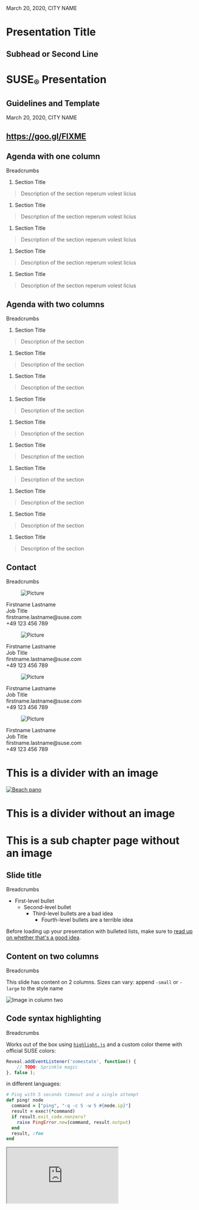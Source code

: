 <!-- .slide: data-state="cover" id="cover-page" data-timing="20" -->
<div class="date-location">March 20, 2020, CITY NAME</div>

<div class="title">
    <h1>Presentation Title</h1>
    <h2>Subhead or Second Line</h2>
</div>


<!-- .slide: data-state="cover-image" id="cover-page-image" data-timing="20" data-menu-title="Cover slide with QR code" -->
<div class="title">
    <h1>SUSE<sub>&reg;</sub> Presentation</h1>
    <h2>Guidelines and Template</h2>
</div>

<div class="date-location">March 20, 2020, CITY NAME</div>

<div class="image">
    <div class="qr-embedded-wrapper">
        <div class="qrcode" id="qrcode-talk-embedded" />
    </div>
    <h2><a href="https://goo.gl/FIXME" target="_blank"
           id="talk-embedded">https://goo.gl/FIXME</a></h2>
</div>


<!-- .slide: data-state="normal toc" id="agenda-1col" data-timing="20s" data-menu-title="Agenda with one column" -->
## Agenda with one column

<div class="breadcrumbs">Breadcrumbs</div>

1. Section Title
> Description of the section reperum volest licius

1. Section Title
> Description of the section reperum volest licius

1. Section Title
> Description of the section reperum volest licius

1. Section Title
> Description of the section reperum volest licius

1. Section Title
> Description of the section reperum volest licius


<!-- .slide: data-state="normal toc" id="agenda-2col" data-timing="20s" data-menu-title="Agenda with two columns" -->
## Agenda with two columns

<div class="breadcrumbs">Breadcrumbs</div>

1. Section Title
> Description of the section

1. Section Title
> Description of the section

1. Section Title
> Description of the section

1. Section Title
> Description of the section

1. Section Title
> Description of the section

<!-- .element class="column" -->

1. Section Title
> Description of the section

1. Section Title
> Description of the section

1. Section Title
> Description of the section

1. Section Title
> Description of the section

1. Section Title
> Description of the section

<!-- .element class="column" -->


<!-- .slide: data-state="normal contact" id="contact" data-timing="20s" data-menu-title="Contact" -->
## Contact

<div class="breadcrumbs">Breadcrumbs</div>

<div class="contacts">
  <div class="contact">
    <figure class="picture">
      <img data-src="../images/SUSE/user-placeholder.svg" alt="Picture" />
    </figure>
    <div class="name">Firstname Lastname</div>
    <div class="job">Job Title</div>
    <div class="email">firstname.lastname@suse.com</div>
    <div class="phone">+49 123 456 789</div>
  </div>

  <div class="contact">
    <figure class="picture">
      <img data-src="../images/SUSE/user-placeholder.svg" alt="Picture" />
    </figure>
    <div class="name">Firstname Lastname</div>
    <div class="job">Job Title</div>
    <div class="email">firstname.lastname@suse.com</div>
    <div class="phone">+49 123 456 789</div>
  </div>

  <div class="contact">
    <figure class="picture">
      <img data-src="../images/SUSE/user-placeholder.svg" alt="Picture" />
    </figure>
    <div class="name">Firstname Lastname</div>
    <div class="job">Job Title</div>
    <div class="email">firstname.lastname@suse.com</div>
    <div class="phone">+49 123 456 789</div>
  </div>

  <div class="contact">
    <figure class="picture">
      <img data-src="../images/SUSE/user-placeholder.svg" alt="Picture" />
    </figure>
    <div class="name">Firstname Lastname</div>
    <div class="job">Job Title</div>
    <div class="email">firstname.lastname@suse.com</div>
    <div class="phone">+49 123 456 789</div>
  </div>
</div>


<!-- .slide: data-state="divider-image" id="divider-image" data-timing="20s" data-menu-title="Divider with image" -->
# This is a divider with an image

<a title="By Fraser Hart (http://www.hermitagebay.com) [GFDL (http://www.gnu.org/copyleft/fdl.html) or CC BY-SA 3.0 (http://creativecommons.org/licenses/by-sa/3.0)], via Wikimedia Commons" href="https://commons.wikimedia.org/wiki/File%3ABeach_pano.jpg">
    <img alt="Beach pano" src="images/beach-pano-16x9.jpg"/>
</a>


<!-- .slide: data-state="divider" id="divider-no-image" data-timing="20s" data-menu-title="Divider without image" -->
# This is a divider without an image


<!-- .slide: data-state="subchapter" id="subchapter" data-timing="20s" data-menu-title="Subchapter page" -->
# This is a sub chapter page without an image


<!-- .slide: data-state="normal" id="nested-lists" data-timing="20s" data-menu-title="Standard text slide" -->
## Slide title

<div class="breadcrumbs">Breadcrumbs</div>

*   First-level bullet
    *   Second-level bullet
        *   Third-level bullets are a bad idea
            *   Fourth-level bullets are a terrible idea

Before loading up your presentation with bulleted lists, make sure to
[read up on whether that's a good idea](https://www.google.com/search?q=slides+bullets).


<!-- .slide: data-state="normal" id="columns" data-timing="20s" data-menu-title="Content on two columns" -->
## Content on two columns

<div class="breadcrumbs">Breadcrumbs</div>

This slide has content on 2 columns.
Sizes can vary: append `-small` or `-large` to the style name

<!-- .element class="column" -->

![Image in column two](../images/beach-pano-16x9.jpg)

<!-- .element class="column" -->


<!-- .slide: data-state="normal" id="syntax-highlighting" -->
## Code syntax highlighting

<div class="breadcrumbs">Breadcrumbs</div>

Works out of the box using [`highlight.js`](https://highlightjs.org/)
and a custom color theme with official SUSE colors:

```js
Reveal.addEventListener('somestate', function() {
    // TODO: Sprinkle magic
}, false );
```

in different languages:

```ruby
# Ping with 5 seconds timeout and a single attempt
def ping! node
  command = ["ping", "-q -c 5 -w 5 #{node.ip}"]
  result = exec!(*command)
  if result.exit_code.nonzero?
    raise PingError.new(command, result.output)
  end
  result, :foo
end
```


<!-- .slide: data-state="blank" class="full-screen" id="live-demo" data-menu-title="Live demo" -->
<!-- This will embed a terminal in the slide, so that you can do live demos from the CLI.  You need to have shellinabox installed and then run the bin/shellinabox wrapper script -->
<iframe src="http://localhost:4242" />


<!-- .slide: data-state="divider" id="full-screen-images" data-timing="10s" -->
# Full screen images


<!-- .slide: data-state="blank-slide" class="full-screen" id="full-screen-image-1" data-menu-title="Full screen image" data-timing="10s" -->
<a title="By Fraser Hart (http://www.hermitagebay.com) [GFDL (http://www.gnu.org/copyleft/fdl.html) or CC BY-SA 3.0 (http://creativecommons.org/licenses/by-sa/3.0)], via Wikimedia Commons" href="https://commons.wikimedia.org/wiki/File%3ABeach_pano.jpg">
    <img alt="Beach pano" src="images/beach-pano-16x9.jpg"/>
</a>


<!-- .slide: data-state="blank-slide" class="full-screen" id="full-screen-image-2" data-menu-title="Tall full screen image" data-timing="10s" -->
<a title="By Fraser Hart (http://www.hermitagebay.com) [GFDL (http://www.gnu.org/copyleft/fdl.html) or CC BY-SA 3.0 (http://creativecommons.org/licenses/by-sa/3.0)], via Wikimedia Commons" href="https://commons.wikimedia.org/wiki/File%3ABeach_pano.jpg">
    <img alt="Beach pano" src="images/beach-pano-tall.jpg"/>
</a>


<!-- .slide: data-state="blank-slide" class="full-screen" id="full-screen-image-3" data-menu-title="Wide full screen image" data-timing="10s" -->
<a title="By Fraser Hart (http://www.hermitagebay.com) [GFDL (http://www.gnu.org/copyleft/fdl.html) or CC BY-SA 3.0 (http://creativecommons.org/licenses/by-sa/3.0)], via Wikimedia Commons" href="https://commons.wikimedia.org/wiki/File%3ABeach_pano.jpg">
    <img alt="Beach pano" src="images/beach-pano-wide.jpg"/>
</a>
